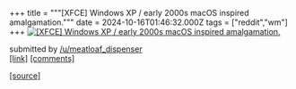 +++
title = """[XFCE] Windows XP / early 2000s macOS inspired amalgamation."""
date = 2024-10-16T01:46:32.000Z
tags = ["reddit","wm"]
+++
[![[XFCE] Windows XP / early 2000s macOS inspired amalgamation.](https://preview.redd.it/amxhl2d2x0vd1.png?width=640&crop=smart&auto=webp&s=a88e23fbdcbb9a8c699402d31296346946ceb158 "[XFCE] Windows XP / early 2000s macOS inspired amalgamation.")](https://www.reddit.com/r/unixporn/comments/1g4oakx/xfce_windows_xp_early_2000s_macos_inspired/)

submitted by [/u/meatloaf\_dispenser](https://www.reddit.com/user/meatloaf_dispenser)  
[\[link\]](https://i.redd.it/amxhl2d2x0vd1.png) [\[comments\]](https://www.reddit.com/r/unixporn/comments/1g4oakx/xfce_windows_xp_early_2000s_macos_inspired/)

[[source]](https://www.reddit.com/r/unixporn/comments/1g4oakx/xfce_windows_xp_early_2000s_macos_inspired/)
